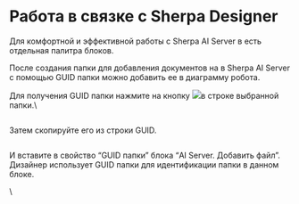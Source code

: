 # Работа в связке с Sherpa Designer

Для комфортной и эффективной работы с Sherpa AI Server в  есть отдельная палитра блоков.&#x20;

После создания папки для добавления документов на в Sherpa AI Server с помощью GUID папки можно добавить ее в диаграмму робота.

&#x20;Для получения GUID папки нажмите на кнопку ![](https://lh7-rt.googleusercontent.com/docsz/AD_4nXcEmC9YvpLry-0IzJBjKuRSfZsW88f3d1NbwzSyMsfRUxf2IxxBvN0q7lBRlnOXm7po3WeufaU3Azl6NqPhRiFVyiv2-gnHAd7OOL3uOO3DJAKFbcFGf_MgCHgTh5Qb2Vd3gAI6ErCOPiSpqn9PAp5eTVgW?key=IK7Yn7lJc1TQUKacPScHAg)в строке выбранной папки.\


<figure><img src="https://lh7-rt.googleusercontent.com/docsz/AD_4nXfkynmq2cybkh50bMw2a-rrlN7YHDykIKcHOnLh4mbIqNpKRGM3LBlGz-gWlunTnm80kXuVfKLOaIj_Nq8-5nRzQKAZY2EEL7xoBZuU4drgXISd48mmcUDtf7LjztzBCzpScq5ypwSIpt6tTurHZPZunIQ?key=IK7Yn7lJc1TQUKacPScHAg" alt=""><figcaption></figcaption></figure>

Затем скопируйте его из строки GUID.&#x20;

<figure><img src="https://lh7-rt.googleusercontent.com/docsz/AD_4nXd6CHQhFGakBmrqZXHuonYkduDtwDBYWMQhu1T0neMxSiMKUtUCFnLrRWfbz6qiH9QNVao-8e_m8DoKUBGyVZGeN4Wx8c4WHFT6QvSYTrSnMDfPPFejxLrE7Vts0UpmKR2dlLN9zYYjYHILqst4yPYLg2M?key=IK7Yn7lJc1TQUKacPScHAg" alt=""><figcaption></figcaption></figure>

И вставите в свойство “GUID папки” блока “AI Server. Добавить файл”. Дизайнер использует GUID папки для идентификации папки в данном блоке.

\


<figure><img src="https://lh7-rt.googleusercontent.com/docsz/AD_4nXey_Ka_kOC5JFSNVbiJ_MVl2lGtPjVUi0LrN3nW5bTr5rlyIcg5Wk2hCLQOLcHnQMgOpgSpkStylFIz4ezGAsKcZdiu4jgXTTaS-yyzoWhzKoH7jPOmMzXXfO7z5r2-or9jKoA2fQISXTH8EfSCiDd_HKI?key=IK7Yn7lJc1TQUKacPScHAg" alt=""><figcaption></figcaption></figure>

